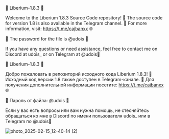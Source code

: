 🎉 Liberium-1.8.3 🎉

Welcome to the Liberium 1.8.3 Source Code repository! 📂 The source code for version 1.8 is also available in the Telegram channel. 📱 For more information, visit: https://t.me/cajbanxx 🌐

🔑 The password for the file is @udois 🔑

If you have any questions or need assistance, feel free to contact me on Discord at udois_ or on Telegram at @udois💬

🎉 Liberium-1.8.3 🎉

Добро пожаловать в репозиторий исходного кода Liberium 1.8.3! 📂 Исходный код версии 1.8 также доступен в Telegram-канале. 📱 Для получения дополнительной информации посетите: https://t.me/cajbanxx 🌐

🔑 Пароль от файла: @udois 🔑

Если у вас есть вопросы или вам нужна помощь, не стесняйтесь обращаться ко мне в Discord по имени пользователя udois_ или в Telegram по @udois💬

![photo_2025-02-15_12-40-14 (2)](https://github.com/user-attachments/assets/ab96d1d1-d0f8-44f9-a932-43a6910c39bc)
